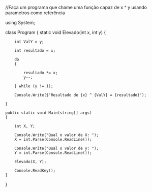//Faça um programa que chame uma função capaz de x ^ y usando parametros como referência  

using System;

class Program
{
    static void Elevado(int x, int y)
    {

        int ValY = y;

        int resultado = x;

        do
        {

            resultado *= x;
            y--;

        } while (y != 1);

        Console.Write($"Resultado de {x} ^ {ValY} = {resultado}");

    }

    public static void Main(string[] args)
    {

        int X, Y;

        Console.Write("Qual o valor de X: ");
        X = int.Parse(Console.ReadLine());

        Console.Write("Qual o valor de y: ");
        Y = int.Parse(Console.ReadLine());

        Elevado(X, Y);

        Console.ReadKey();
    }
}